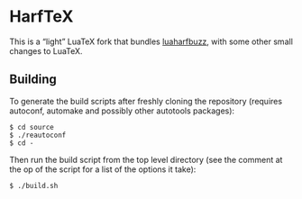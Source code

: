 HarfTeX
=======

This is a “light” LuaTeX fork that bundles [luaharfbuzz][1], with some other
small changes to LuaTeX.

Building
--------

To generate the build scripts after freshly cloning the repository (requires
autoconf, automake and possibly other autotools packages):

    $ cd source
    $ ./reautoconf
    $ cd -

Then run the build script from the top level directory (see the comment at the
op of the script for a list of the options it take):

    $ ./build.sh


[1]: https://github.com/ufyTeX/luaharfbuzz
